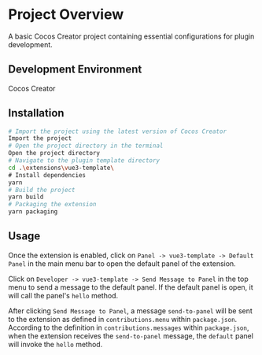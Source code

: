 # Project Overview

A basic Cocos Creator project containing essential configurations for plugin development.

## Development Environment

Cocos Creator

## Installation

```bash
# Import the project using the latest version of Cocos Creator
Import the project
# Open the project directory in the terminal
Open the project directory
# Navigate to the plugin template directory
cd .\extensions\vue3-template\
# Install dependencies
yarn
# Build the project
yarn build
# Packaging the extension
yarn packaging
```

## Usage

Once the extension is enabled, click on `Panel -> vue3-template -> Default Panel` in the main menu bar to open the default panel of the extension.

Click on `Developer -> vue3-template -> Send Message to Panel` in the top menu to send a message to the default panel. If the default panel is open, it will call the panel's `hello` method.

After clicking `Send Message to Panel`, a message `send-to-panel` will be sent to the extension as defined in `contributions.menu` within `package.json`. According to the definition in `contributions.messages` within `package.json`, when the extension receives the `send-to-panel` message, the `default` panel will invoke the `hello` method.
